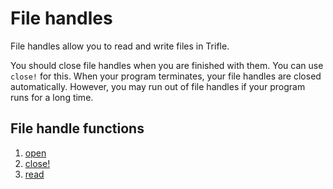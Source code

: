 # File handles

File handles allow you to read and write files in Trifle.

You should close file handles when you are finished with them. You can
use `close!` for this. When your program terminates, your file handles
are closed automatically. However, you may run out of file handles if
your program runs for a long time.

## File handle functions

1. [open](File-Handles-Open.md)
2. [close!](File-Handles-Close.md)
3. [read](File-Handles-Read.md)

